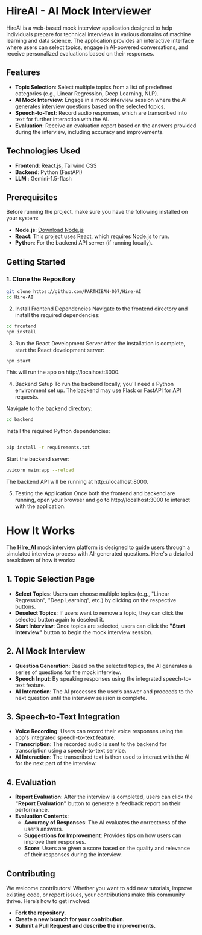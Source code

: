 # HireAI - AI Mock Interviewer

HireAI is a web-based mock interview application designed to help individuals prepare for technical interviews in various domains of machine learning and data science. The application provides an interactive interface where users can select topics, engage in AI-powered conversations, and receive personalized evaluations based on their responses.

## Features

- **Topic Selection**: Select multiple topics from a list of predefined categories (e.g., Linear Regression, Deep Learning, NLP).
- **AI Mock Interview**: Engage in a mock interview session where the AI generates interview questions based on the selected topics.
- **Speech-to-Text**: Record audio responses, which are transcribed into text for further interaction with the AI.
- **Evaluation**: Receive an evaluation report based on the answers provided during the interview, including accuracy and improvements.

## Technologies Used

- **Frontend**: React.js, Tailwind CSS
- **Backend**: Python (FastAPI)
- **LLM** : Gemini-1.5-flash


## Prerequisites

Before running the project, make sure you have the following installed on your system:

- **Node.js**: [Download Node.js](https://nodejs.org/)
- **React**: This project uses React, which requires Node.js to run.
- **Python**: For the backend API server (if running locally).

## Getting Started

### 1. Clone the Repository

```bash
git clone https://github.com/PARTHIBAN-007/Hire-AI
cd Hire-AI
```

2. Install Frontend Dependencies
Navigate to the frontend directory and install the required dependencies:
```bash
cd frontend
npm install
```
3. Run the React Development Server
After the installation is complete, start the React development server:
```bash
npm start
```
This will run the app on http://localhost:3000.

4. Backend Setup 
To run the backend locally, you'll need a Python environment set up. The backend may use Flask or FastAPI for API requests.

Navigate to the backend directory:
```bash
cd backend
```
Install the required Python dependencies:
```bash

pip install -r requirements.txt
```
Start the backend server:
```bash
uvicorn main:app --reload
```
The backend API will be running at http://localhost:8000.

5. Testing the Application
Once both the frontend and backend are running, open your browser and go to http://localhost:3000 to interact with the application.

# How It Works

The **HIre_AI** mock interview platform is designed to guide users through a simulated interview process with AI-generated questions. Here's a detailed breakdown of how it works:

## 1. Topic Selection Page

- **Select Topics**: Users can choose multiple topics (e.g., "Linear Regression", "Deep Learning", etc.) by clicking on the respective buttons.
- **Deselect Topics**: If users want to remove a topic, they can click the selected button again to deselect it.
- **Start Interview**: Once topics are selected, users can click the **"Start Interview"** button to begin the mock interview session.

## 2. AI Mock Interview

- **Question Generation**: Based on the selected topics, the AI generates a series of questions for the mock interview. 
- **Speech Input**: By speaking responses using the integrated speech-to-text feature.
- **AI Interaction**: The AI processes the user’s answer and proceeds to the next question until the interview session is complete.

## 3. Speech-to-Text Integration

- **Voice Recording**: Users can record their voice responses using the app's integrated speech-to-text feature.
- **Transcription**: The recorded audio is sent to the backend for transcription using a speech-to-text service.
- **AI Interaction**: The transcribed text is then used to interact with the AI for the next part of the interview.

## 4. Evaluation

- **Report Evaluation**: After the interview is completed, users can click the **"Report Evaluation"** button to generate a feedback report on their performance.
- **Evaluation Contents**:
  - **Accuracy of Responses**: The AI evaluates the correctness of the user’s answers.
  - **Suggestions for Improvement**: Provides tips on how users can improve their responses.
  - **Score**: Users are given a score based on the quality and relevance of their responses during the interview.

## Contributing

We welcome contributors! Whether you want to add new tutorials, improve existing code, or report issues, your contributions make this community thrive. Here’s how to get involved:
- **Fork the repository.**
- **Create a new branch for your contribution.**
- **Submit a Pull Request and describe the improvements.**

